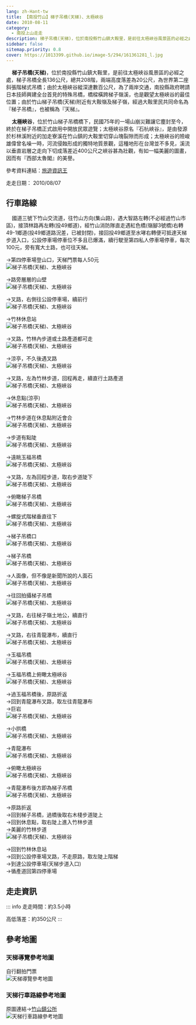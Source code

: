 ```yaml
---
lang: zh-Hant-tw
title: 【南投竹山】梯子吊橋(天梯)、太極峽谷
date: 2010-08-11
category: 
  - 南投上山走走
description: 梯子吊橋(天梯)，位於南投縣竹山鎮大鞍里，是前往太極峽谷風景區的必經之處，梯子吊橋全長136公尺，總共208階，兩端高度落差為20公尺，為世界第二座斜張階梯式吊橋；由於太極峽谷縱深達數百公尺，為了兩岸交通，南投縣政府聘請日本技師興建全台首見的特殊吊橋，橋樑橫跨梯子嶺溪，也是觀望太極峽谷的最佳位置。
sidebar: false
sitemap.priority: 0.8
cover: https://1013399.github.io/image-5/294/161361281_l.jpg
---
```


    **梯子吊橋(天梯)**，位於南投縣竹山鎮大鞍里，是前往太極峽谷風景區的必經之處，梯子吊橋全長136公尺，總共208階，兩端高度落差為20公尺，為世界第二座斜張階梯式吊橋；由於太極峽谷縱深達數百公尺，為了兩岸交通，南投縣政府聘請日本技師興建全台首見的特殊吊橋，橋樑橫跨梯子嶺溪，也是觀望太極峽谷的最佳位置；由於竹山梯子吊橋(天梯)附近有大鞍嶺及梯子嶺，經過大鞍里民共同命名為『梯子吊橋』，也被稱為『天梯』。  

<!-- more -->

    **太極峽谷**，位於竹山梯子吊橋橋下，民國75年的一場山崩災難讓它塵封至今，終於在梯子吊橋正式啟用中開放民眾遊覽；太極峽谷原名『石杭峽谷』，是由發源於杉林溪附近的加走寮溪在竹山鎮的大鞍里切穿山塊裂隙而形成；太極峽谷的險峻雄偉曾名噪一時，河流侵蝕形成的獨特地質景觀，這種地形在台灣並不多見，溪流以垂直岩層之走向下切成落差近400公尺之峽谷甚為壯觀，有如一幅美麗的圖畫，因而有『西部太魯閣』的美譽。

參考資料連結：[旅遊資訊王](http://travel.network.com.tw/main/travel/point/showpage/1598.html)

走走日期： 2010/08/07

## 行車路線
    國道三號下竹山交流道，往竹山方向(集山路)，遇大智路左轉(不必經過竹山市區)，接頂林路再左轉(投49鄉道)，經竹山消防隊直走遇紅色橋(嶺腳3號橋)右轉49-1鄉道(投49鄉道路況差，已被封閉)，接回投49鄉道至水哮右轉便可抵達天梯步道入口，公設停車場停車位不多且已爆滿，續行駛至第四私人停車場停車，每次100元，旁有寬大土路，也可往天梯。

→第四停車場登山口，天梯門票每人50元  
![梯子吊橋(天梯)、太極峽谷](https://1013399.github.io/image-5/294/161361227_l.jpg)

→路旁層層的山壁  
![梯子吊橋(天梯)、太極峽谷](https://1013399.github.io/image-5/294/161361230_l.jpg)

→叉路，右側往公設停車場，續前行  
![梯子吊橋(天梯)、太極峽谷](https://1013399.github.io/image-5/294/161361232_l.jpg)

→竹林休息站  
![梯子吊橋(天梯)、太極峽谷](https://1013399.github.io/image-5/294/161361235_l.jpg)

→叉路，竹林內步道或土路產道都可走  
![梯子吊橋(天梯)、太極峽谷](https://1013399.github.io/image-5/294/161361239_l.jpg)

→涼亭，不久後遇叉路  
![梯子吊橋(天梯)、太極峽谷](https://1013399.github.io/image-5/294/161361244_l.jpg)

→叉路，左為竹林步道，回程再走，續直行土路產道  
![梯子吊橋(天梯)、太極峽谷](https://1013399.github.io/image-5/294/161361247_l.jpg)

→休息點(涼亭)  
![梯子吊橋(天梯)、太極峽谷](https://1013399.github.io/image-5/294/161361250_l.jpg)

→竹林步道在休息點附近會合  
![梯子吊橋(天梯)、太極峽谷](https://1013399.github.io/image-5/294/161361253_l.jpg)

→步道有點陡  
![梯子吊橋(天梯)、太極峽谷](https://1013399.github.io/image-5/294/161361255_l.jpg)

→遠眺玉福吊橋  
![梯子吊橋(天梯)、太極峽谷](https://1013399.github.io/image-5/294/161361256_l.jpg)

→叉路，左為回程步道，取右步道陡下  
![梯子吊橋(天梯)、太極峽谷](https://1013399.github.io/image-5/294/161361260_l.jpg)

→俯瞰梯子吊橋  
![梯子吊橋(天梯)、太極峽谷](https://1013399.github.io/image-5/294/161361263_l.jpg)

→螺旋式階梯垂直往下  
![梯子吊橋(天梯)、太極峽谷](https://1013399.github.io/image-5/294/161361265_l.jpg)

→梯子吊橋口  
![梯子吊橋(天梯)、太極峽谷](https://1013399.github.io/image-5/294/161361266_l.jpg)

→梯子吊橋  
![梯子吊橋(天梯)、太極峽谷](https://1013399.github.io/image-5/294/161361270_l.jpg)

→人面像，但不像是新聞所說的人面石  
![梯子吊橋(天梯)、太極峽谷](https://1013399.github.io/image-5/294/161361272_l.jpg)

→往回拍攝梯子吊橋  
![梯子吊橋(天梯)、太極峽谷](https://1013399.github.io/image-5/294/161361281_l.jpg)

→叉路，右往梯子嶺土地公，續直行  
![梯子吊橋(天梯)、太極峽谷](https://1013399.github.io/image-5/294/161361284_l.jpg)

→叉路，右往青龍瀑布，續直行  
![梯子吊橋(天梯)、太極峽谷](https://1013399.github.io/image-5/294/161361288_l.jpg)

→玉福吊橋  
![梯子吊橋(天梯)、太極峽谷](https://1013399.github.io/image-5/294/161361293_l.jpg)

→玉福吊橋上俯瞰太極峽谷  
![梯子吊橋(天梯)、太極峽谷](https://1013399.github.io/image-5/294/161361297_l.jpg)

→過玉福吊橋後，原路折返  
→回到青龍瀑布叉路，取左往青龍瀑布  
→巨岩  
![梯子吊橋(天梯)、太極峽谷](https://1013399.github.io/image-5/294/161361298_l.jpg)

→小拱橋  
![梯子吊橋(天梯)、太極峽谷](https://1013399.github.io/image-5/294/161361302_l.jpg)

→青龍瀑布  
![梯子吊橋(天梯)、太極峽谷](https://1013399.github.io/image-5/294/161361304_l.jpg)

→俯瞰太極峽谷  
![梯子吊橋(天梯)、太極峽谷](https://1013399.github.io/image-5/294/161361310_l.jpg)

→青龍瀑布後方即為梯子吊橋  
![梯子吊橋(天梯)、太極峽谷](https://1013399.github.io/image-5/294/161361313_l.jpg)

→原路折返  
→回到梯子吊橋，過橋後取右木棧步道陡上  
→回到休息點，取右陡上進入竹林步道  
→美麗的竹林步道  
![梯子吊橋(天梯)、太極峽谷](https://1013399.github.io/image-5/294/161361315_l.jpg)

→回到竹林休息站  
→回到公設停車場叉路，不走原路，取左陡上階梯  
→到達公設停車場(天梯步道入口)  
→循產道回第四停車場

## 走走資訊
::: info
走走時間：約3.5小時

高低落差：約350公尺
:::
## 參考地圖

### 天梯導覽參考地圖
自行翻拍門票  
![天梯導覽參考地圖](https://1013399.github.io/image-5/294/161361318_l.jpg)

### 天梯行車路線參考地圖
原圖連結→[竹山鎮公所](http://village.nantou.gov.tw/chushang/form/index.asp?m=2&m1=7&m2=77)  
![天梯行車路線參考地圖](https://1013399.github.io/image-5/294/161361334_l.jpg)
